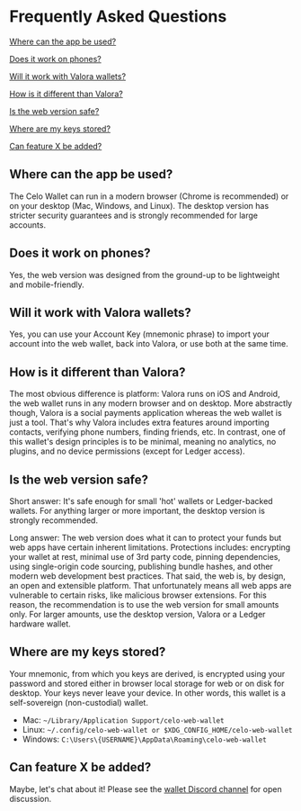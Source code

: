 # Frequently Asked Questions

[Where can the app be used?](#where-can-the-app-be-used)

[Does it work on phones?](#does-it-work-on-phones)

[Will it work with Valora wallets?](#will-it-work-with-valora-wallets)

[How is it different than Valora?](#how-is-it-different-than-valora)

[Is the web version safe?](#is-the-web-version-safe)

[Where are my keys stored?](#where-are-my-keys-stored)

[Can feature X be added?](#can-feature-x-be-added)

## Where can the app be used?

The Celo Wallet can run in a modern browser (Chrome is recommended) or on your desktop (Mac, Windows, and Linux).
The desktop version has stricter security guarantees and is strongly recommended for large accounts.

## Does it work on phones?

Yes, the web version was designed from the ground-up to be lightweight and mobile-friendly.

## Will it work with Valora wallets?

Yes, you can use your Account Key (mnemonic phrase) to import your account into the web wallet, back into Valora, or use both at the same time.

## How is it different than Valora?

The most obvious difference is platform: Valora runs on iOS and Android, the web wallet runs in any modern browser and on desktop. More abstractly though, Valora is a social payments application whereas the web wallet is just a tool. That's why Valora includes extra features around importing contacts, verifying phone numbers, finding friends, etc. In contrast, one of this wallet's design principles is to be minimal, meaning no analytics, no plugins, and no device permissions (except for Ledger access).

## Is the web version safe?

Short answer: It's safe enough for small 'hot' wallets or Ledger-backed wallets. For anything larger or more important, the desktop version is strongly recommended.

Long answer: The web version does what it can to protect your funds but web apps have certain inherent limitations. Protections includes: encrypting your wallet at rest, minimal use of 3rd party code, pinning dependencies, using single-origin code sourcing, publishing bundle hashes, and other modern web development best practices. That said, the web is, by design, an open and extensible platform. That unfortunately means all web apps are vulnerable to certain risks, like malicious browser extensions. For this reason, the recommendation is to use the web version for small amounts only. For larger amounts, use the desktop version, Valora or a Ledger hardware wallet.

## Where are my keys stored?

Your mnemonic, from which you keys are derived, is encrypted using your password and stored either in browser local storage for web or on disk for desktop. Your keys never leave your device. In other words, this wallet is a self-sovereign (non-custodial) wallet.

- Mac: `~/Library/Application Support/celo-web-wallet`
- Linux: `~/.config/celo-web-wallet or $XDG_CONFIG_HOME/celo-web-wallet`
- Windows: `C:\Users\{USERNAME}\AppData\Roaming\celo-web-wallet`

## Can feature X be added?

Maybe, let's chat about it! Please see the [wallet Discord channel](https://discord.com/channels/600834479145353243/783806028629934110) for open discussion.
